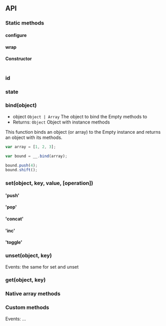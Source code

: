 ## API

### Static methods

#### configure
#### wrap
#### Constructor

```js

```

### id
### state

### bind(object)

- object `Object | Array` The object to bind the Empty methods to
- Returns: `Object` Object with instance methods

This function binds an object (or array) to the Empty instance and returns an object with its methods.

```js
var array = [1, 2, 3];

var bound = __.bind(array);

bound.push(4);
bound.shift();
```

### set(object, key, value, [operation])

#### 'push'
#### 'pop'
#### 'concat'
#### 'inc'
#### 'toggle'

### unset(object, key)

Events: the same for set and unset

### get(object, key)

### Native array methods

### Custom methods

Events: …